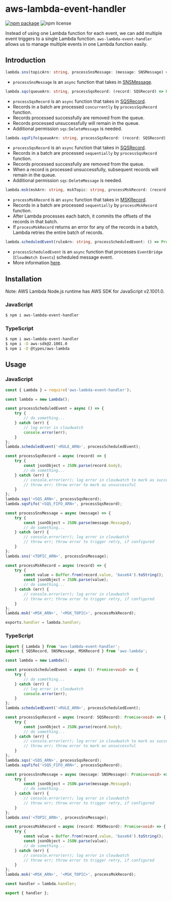 # aws-lambda-event-handler

[![npm package](https://img.shields.io/npm/v/aws-lambda-event-handler.svg)](http://npmjs.org/package/aws-lambda-event-handler)
![npm license](https://img.shields.io/npm/l/aws-lambda-event-handler)

Instead of using one Lambda function for each event, we can add multiple event triggers to a single Lambda function.
`aws-lambda-event-handler` allows us to manage multiple events in one Lambda function easily.

## Introduction

```typescript
lambda.sns(topicArn: string, processSnsMessage: (message: SNSMessage) => Promise<void>): void
```
* `processSnsMessage` is an `async` function that takes in [SNSMessage](https://github.com/DefinitelyTyped/DefinitelyTyped/blob/master/types/aws-lambda/trigger/sns.d.ts#L15-L27).

```typescript
lambda.sqs(queueArn: string, processSqsRecord: (record: SQSRecord) => Promise<void>): void
```
* `processSqsRecord` is an `async` function that takes in [SQSRecord](https://github.com/DefinitelyTyped/DefinitelyTyped/blob/master/types/aws-lambda/trigger/sqs.d.ts#L8-L18).
* Records in a batch are processed `concurrently` by `processSqsRecord` function.
* Records processed successfully are removed from the queue.
* Records processed unsuccessfully will remain in the queue.
* Additional permission `sqs:DeleteMessage` is needed.

```typescript
lambda.sqsFifo(queueArn: string, processSqsRecord: (record: SQSRecord) => Promise<void>): void
```
* `processSqsRecord` is an `async` function that takes in [SQSRecord](https://github.com/DefinitelyTyped/DefinitelyTyped/blob/master/types/aws-lambda/trigger/sqs.d.ts#L8-L18).
* Records in a batch are processed `sequentially` by `processSqsRecord` function.
* Records processed successfully are removed from the queue.
* When a record is processed unsuccessfully, subsequent records will remain in the queue.
* Additional permission `sqs:DeleteMessage` is needed.

```typescript
lambda.msk(mskArn: string, mskTopic: string, processMskRecord: (record: MSKRecord) => Promise<void>): void
```
* `processMskRecord` is an `async` function that takes in [MSKRecord](https://github.com/DefinitelyTyped/DefinitelyTyped/blob/master/types/aws-lambda/trigger/msk.d.ts#L5-L13).
* Records in a batch are processed `sequentially` by `processMskRecord` function.
* After Lambda processes each batch, it commits the offsets of the records in that batch.
* If `processMskRecord` returns an error for any of the records in a batch, Lambda retries the entire batch of records.

```typescript
lambda.scheduledEvent(ruleArn: string, processScheduledEvent: () => Promise<void>): void
```
* `processScheduledEvent` is an `async` function that processes `EventBridge` (`CloudWatch Events`) scheduled message event.
* More information [here](https://docs.aws.amazon.com/eventbridge/latest/userguide/eb-run-lambda-schedule.html).

## Installation

Note: AWS Lambda Node.js runtime has AWS SDK for JavaScript v2.1001.0.

### JavaScript

```bash
$ npm i aws-lambda-event-handler
```

### TypeScript

```bash
$ npm i aws-lambda-event-handler
$ npm i -D aws-sdk@2.1001.0
$ npm i -D @types/aws-lambda
```

## Usage

### JavaScript

```javascript
const { Lambda } = require('aws-lambda-event-handler');

const lambda = new Lambda();

const processScheduledEvent = async () => {
	try {
		// do something...
	} catch (err) {
		// log error in cloudwatch
		console.error(err);
	}
};
lambda.scheduledEvent('<RULE_ARN>', processScheduledEvent);

const processSqsRecord = async (record) => {
	try {
		const jsonObject = JSON.parse(record.body);
		// do something...
	} catch (err) {
		// console.error(err); log error in cloudwatch to mark as successful
		// throw err; throw error to mark as unsuccessful
	}
};
lambda.sqs('<SQS_ARN>', processSqsRecord);
lambda.sqsFifo('<SQS_FIFO_ARN>', processSqsRecord);

const processSnsMessage = async (message) => {
	try {
		const jsonObject = JSON.parse(message.Message);
		// do something...
	} catch (err) {
		// console.error(err); log error in cloudwatch
		// throw err; throw error to trigger retry, if configured
	}
};
lambda.sns('<TOPIC_ARN>', processSnsMessage);

const processMskRecord = async (record) => {
	try {
		const value = Buffer.from(record.value, 'base64').toString();
		const jsonObject = JSON.parse(value);
		// do something...
	} catch (err) {
		// console.error(err); log error in cloudwatch
		// throw err; throw error to trigger retry, if configured
	}
};
lambda.msk('<MSK_ARN>', '<MSK_TOPIC>', processMskRecord);

exports.handler = lambda.handler;
```

### TypeScript

```typescript
import { Lambda } from 'aws-lambda-event-handler';
import { SQSRecord, SNSMessage, MSKRecord } from 'aws-lambda';

const lambda = new Lambda();

const processScheduledEvent = async (): Promise<void> => {
	try {
		// do something...
	} catch (err) {
		// log error in cloudwatch
		console.error(err);
	}
};
lambda.scheduledEvent('<RULE_ARN>', processScheduledEvent);

const processSqsRecord = async (record: SQSRecord): Promise<void> => {
	try {
		const jsonObject = JSON.parse(record.body);
		// do something...
	} catch (err) {
		// console.error(err); log error in cloudwatch to mark as successful
		// throw err; throw error to mark as unsuccessful
	}
};
lambda.sqs('<SQS_ARN>', processSqsRecord);
lambda.sqsFifo('<SQS_FIFO_ARN>', processSqsRecord);

const processSnsMessage = async (message: SNSMessage): Promise<void> => {
	try {
		const jsonObject = JSON.parse(message.Message);
		// do something...
	} catch (err) {
		// console.error(err); log error in cloudwatch
		// throw err; throw error to trigger retry, if configured
	}
};
lambda.sns('<TOPIC_ARN>', processSnsMessage);

const processMskRecord = async (record: MSKRecord): Promise<void> => {
	try {
		const value = Buffer.from(record.value, 'base64').toString();
		const jsonObject = JSON.parse(value);
		// do something...
	} catch (err) {
		// console.error(err); log error in cloudwatch
		// throw err; throw error to trigger retry, if configured
	}
};
lambda.msk('<MSK_ARN>', '<MSK_TOPIC>', processMskRecord);

const handler = lambda.handler;

export { handler };
```
